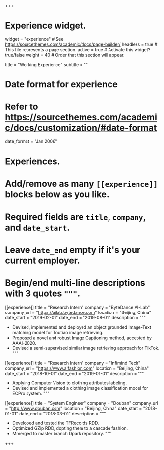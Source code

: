 +++
# Experience widget.
widget = "experience"  # See https://sourcethemes.com/academic/docs/page-builder/
headless = true  # This file represents a page section.
active = true  # Activate this widget? true/false
weight = 40  # Order that this section will appear.

title = "Working Experience"
subtitle = ""

# Date format for experience
#   Refer to https://sourcethemes.com/academic/docs/customization/#date-format
date_format = "Jan 2006"

# Experiences.
#   Add/remove as many `[[experience]]` blocks below as you like.
#   Required fields are `title`, `company`, and `date_start`.
#   Leave `date_end` empty if it's your current employer.
#   Begin/end multi-line descriptions with 3 quotes `"""`.
[[experience]]
  title = "Research Intern"
  company = "ByteDance AI-Lab"
  company_url = "https://ailab.bytedance.com"
  location = "Beijing, China"
  date_start = "2019-02-01"
  date_end = "2019-08-01"
  description = """
  * Devised, implemented and deployed an object grounded Image-Text matching model for Toutiao image retrieving.
  * Proposed a novel and robust Image Captioning method, accepted by AAAI-2020.
  * Devised a semi-supervised similar image retrieving approach for TikTok.
  """

[[experience]]
  title = "Research Intern"
  company = "Infimind Tech"
  company_url = "https://www.aifashion.com"
  location = "Beijing, China"
  date_start = "2018-10-01"
  date_end = "2019-01-01"
  description = """
  * Applying Computer Vision to clothing attributes labeling.
  * Devised and implemented a clothing image classification model for ECPro system.
  """

[[experience]]
  title = "System Engineer"
  company = "Douban"
  company_url = "http://www.douban.com"
  location = "Beijing, China"
  date_start = "2018-01-01"
  date_end = "2018-03-01"
  description = """
  * Developed and tested the TFRecords RDD.
  * Optimized GZip RDD, dopting them to a cascade fashion. 
  * Mmerged to master branch Dpark repository.
  """

+++
